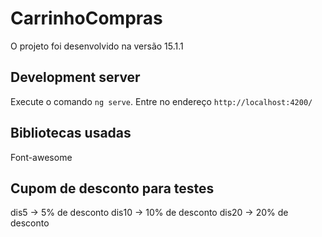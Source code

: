 # CarrinhoCompras

O projeto foi desenvolvido na versão 15.1.1

## Development server

Execute o comando `ng serve`. Entre no endereço `http://localhost:4200/`

## Bibliotecas usadas

Font-awesome

## Cupom de desconto para testes

dis5 -> 5% de desconto
dis10 -> 10% de desconto
dis20 -> 20% de desconto



